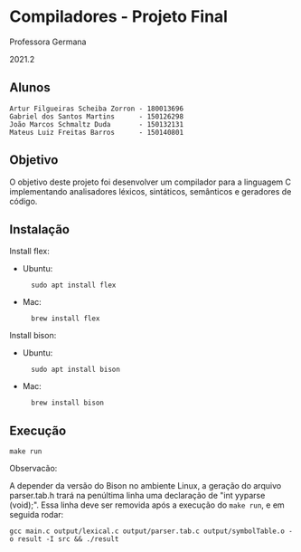 # Compiladores - Projeto Final

Professora Germana

2021.2

## Alunos

    Artur Filgueiras Scheiba Zorron - 180013696
    Gabriel dos Santos Martins      - 150126298
    João Marcos Schmaltz Duda       - 150132131
    Mateus Luiz Freitas Barros      - 150140801

## Objetivo

O objetivo deste projeto foi desenvolver um compilador para a linguagem C implementando analisadores léxicos, sintáticos, semânticos e geradores de código.

## Instalação

Install flex:
    
- Ubuntu:

        sudo apt install flex 

- Mac:
        
        brew install flex

Install bison:

- Ubuntu:
        
        sudo apt install bison
- Mac:
        
        brew install bison

## Execução

    make run

Observacão:

A depender da versão do Bison no ambiente Linux, a geração do arquivo parser.tab.h trará na penúltima linha uma declaração de "int yyparse (void);". Essa linha deve ser removida após a execução do `make run`, e em seguida rodar:
    
    gcc main.c output/lexical.c output/parser.tab.c output/symbolTable.o -o result -I src && ./result

